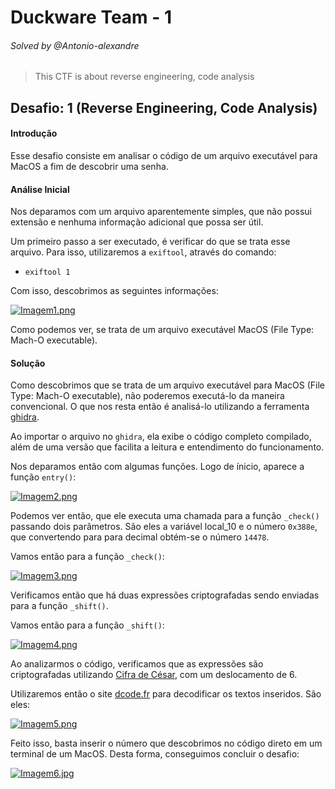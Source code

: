 # Duckware Team - 1 
###### Solved by @Antonio-alexandre

> This CTF is about reverse engineering, code analysis

## Desafio: 1 (Reverse Engineering, Code Analysis)
#### Introdução

Esse desafio consiste em analisar o código de um arquivo executável para MacOS a fim de descobrir uma senha.

#### Análise Inicial

Nos deparamos com um arquivo aparentemente simples, que não possui extensão e nenhuma informação adicional que possa ser útil.

Um primeiro passo a ser executado, é verificar do que se trata esse arquivo. Para isso, utilizaremos a `exiftool`, através do comando: 

- `exiftool 1`

Com isso, descobrimos as seguintes informações:

[![Imagem1.png](https://i.postimg.cc/j2N1F3hK/Imagem1.png)](https://postimg.cc/XBjxZ8hD)

Como podemos ver, se trata de um arquivo executável MacOS (File Type: Mach-O executable).

#### Solução

Como descobrimos que se trata de um arquivo executável para MacOS (File Type: Mach-O executable), não poderemos executá-lo da maneira convencional. O que nos resta então é analisá-lo utilizando a ferramenta [ghidra](https://www.kali.org/tools/ghidra/). 

Ao importar o arquivo no `ghidra`, ela exibe o código completo compilado, além de uma versão que facilita a leitura e entendimento do funcionamento.

Nos deparamos então com algumas funções. Logo de ínicio, aparece a função `entry()`:

[![Imagem2.png](https://i.postimg.cc/L8psNnpg/Imagem2.png)](https://postimg.cc/kBT95MD7)

Podemos ver então, que ele executa uma chamada para a função `_check()` passando dois parâmetros. São eles a variável local_10 e o número `0x388e`, que convertendo para para decimal obtém-se o número `14478`.

Vamos então para a função `_check()`:

[![Imagem3.png](https://i.postimg.cc/v8hXQ6Pb/Imagem3.png)](https://postimg.cc/K4Ktf4SH)

Verificamos então que há duas expressões criptografadas sendo enviadas para a função `_shift()`.

Vamos então para a função `_shift()`:

[![Imagem4.png](https://i.postimg.cc/pdKY39hN/Imagem4.png)](https://postimg.cc/Jy4kkz5K)

Ao analizarmos o código, verificamos que as expressões são criptografadas utilizando [Cifra de César](https://pt.wikipedia.org/wiki/Cifra_de_C%C3%A9sar), com um deslocamento de 6.

Utilizaremos então o site [dcode.fr](https://www.dcode.fr/caesar-cipher) para decodificar os textos inseridos. São eles:

[![Imagem5.png](https://i.postimg.cc/5tW85xPs/Imagem5.png)](https://postimg.cc/PCKLTknD)

Feito isso, basta inserir o número que descobrimos no código direto em um terminal de um MacOS. Desta forma, conseguimos concluir o desafio:

[![Imagem6.jpg](https://i.postimg.cc/d1tknDGj/Imagem6.jpg)](https://postimg.cc/bGWwwyCZ)


